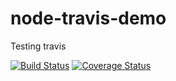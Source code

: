 # node-travis-demo

Testing travis

[![Build Status](https://travis-ci.org/jlorgal/node-travis-demo.svg)](https://travis-ci.org/jlorgal/node-travis-demo)
[![Coverage Status](https://img.shields.io/coveralls/jlorgal/node-travis-demo.svg)](https://coveralls.io/r/jlorgal/node-travis-demo)
